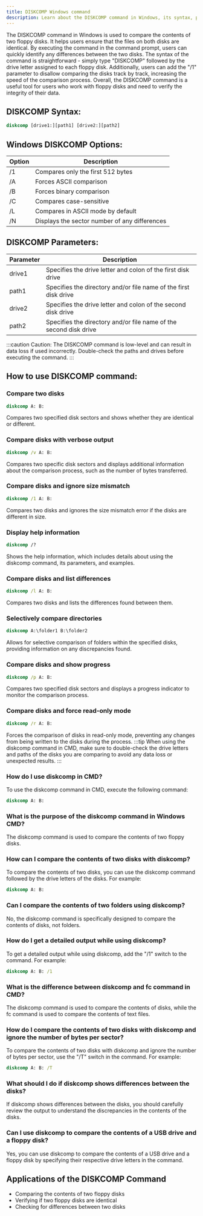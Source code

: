 ```yaml
---
title: DISKCOMP Windows command
description: Learn about the DISKCOMP command in Windows, its syntax, parameters, and usage for comparing the contents of two floppy disks on your system.
---
```


The DISKCOMP command in Windows is used to compare the contents of two floppy disks. It helps users ensure that the files on both disks are identical. By executing the command in the command prompt, users can quickly identify any differences between the two disks. The syntax of the command is straightforward - simply type "DISKCOMP" followed by the drive letter assigned to each floppy disk. Additionally, users can add the "/1" parameter to disallow comparing the disks track by track, increasing the speed of the comparison process. Overall, the DISKCOMP command is a useful tool for users who work with floppy disks and need to verify the integrity of their data.

## DISKCOMP Syntax:
```cmd
diskcomp [drive1:][path1] [drive2:][path2]
```

## Windows DISKCOMP Options:
| Option | Description                            |
|--------|----------------------------------------|
| /1     | Compares only the first 512 bytes      |
| /A     | Forces ASCII comparison                |
| /B     | Forces binary comparison               |
| /C     | Compares case-sensitive                |
| /L     | Compares in ASCII mode by default      |
| /N     | Displays the sector number of any differences |

## DISKCOMP Parameters:
| Parameter | Description            |
|-----------|------------------------|
| drive1    | Specifies the drive letter and colon of the first disk drive                   |
| path1     | Specifies the directory and/or file name of the first disk drive               |
| drive2    | Specifies the drive letter and colon of the second disk drive                  |
| path2     | Specifies the directory and/or file name of the second disk drive              |

:::caution
Caution: The DISKCOMP command is low-level and can result in data loss if used incorrectly. Double-check the paths and drives before executing the command.
:::
## How to use DISKCOMP command:
### Compare two disks
```cmd
diskcomp A: B:
```
Compares two specified disk sectors and shows whether they are identical or different.

### Compare disks with verbose output
```cmd
diskcomp /v A: B:
```
Compares two specific disk sectors and displays additional information about the comparison process, such as the number of bytes transferred.

### Compare disks and ignore size mismatch
```cmd
diskcomp /1 A: B:
```
Compares two disks and ignores the size mismatch error if the disks are different in size.

### Display help information
```cmd
diskcomp /?
```
Shows the help information, which includes details about using the diskcomp command, its parameters, and examples.

### Compare disks and list differences
```cmd
diskcomp /l A: B:
```
Compares two disks and lists the differences found between them.

### Selectively compare directories
```cmd
diskcomp A:\folder1 B:\folder2
```
Allows for selective comparison of folders within the specified disks, providing information on any discrepancies found.

### Compare disks and show progress
```cmd
diskcomp /p A: B:
```
Compares two specified disk sectors and displays a progress indicator to monitor the comparison process.

### Compare disks and force read-only mode
```cmd
diskcomp /r A: B:
```
Forces the comparison of disks in read-only mode, preventing any changes from being written to the disks during the process.
:::tip
When using the diskcomp command in CMD, make sure to double-check the drive letters and paths of the disks you are comparing to avoid any data loss or unexpected results.
:::

### How do I use diskcomp in CMD?
To use the diskcomp command in CMD, execute the following command:
```cmd
diskcomp A: B:
```

### What is the purpose of the diskcomp command in Windows CMD?
The diskcomp command is used to compare the contents of two floppy disks.

### How can I compare the contents of two disks with diskcomp?
To compare the contents of two disks, you can use the diskcomp command followed by the drive letters of the disks. For example:
```cmd
diskcomp A: B:
```

### Can I compare the contents of two folders using diskcomp?
No, the diskcomp command is specifically designed to compare the contents of disks, not folders.

### How do I get a detailed output while using diskcomp?
To get a detailed output while using diskcomp, add the "/1" switch to the command. For example:
```cmd
diskcomp A: B: /1
```

### What is the difference between diskcomp and fc command in CMD?
The diskcomp command is used to compare the contents of disks, while the fc command is used to compare the contents of text files.

### How do I compare the contents of two disks with diskcomp and ignore the number of bytes per sector?
To compare the contents of two disks with diskcomp and ignore the number of bytes per sector, use the "/T" switch in the command. For example:
```cmd
diskcomp A: B: /T
```

### What should I do if diskcomp shows differences between the disks?
If diskcomp shows differences between the disks, you should carefully review the output to understand the discrepancies in the contents of the disks.

### Can I use diskcomp to compare the contents of a USB drive and a floppy disk?
Yes, you can use diskcomp to compare the contents of a USB drive and a floppy disk by specifying their respective drive letters in the command.

## Applications of the DISKCOMP Command

- Comparing the contents of two floppy disks
- Verifying if two floppy disks are identical
- Checking for differences between two disks